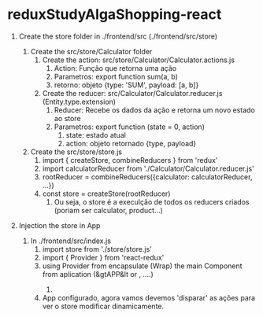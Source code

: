 # reduxStudyAlgaShopping-react


1. Create the store folder in ./frontend/src (./frontend/src/store)
    1. Create the src/store/Calculator folder
        1. Create the action: src/store/Calculator/Calculator.actions.js
            1. Action: Função que retorna uma ação
            2. Parametros: export function sum(a, b)
            3. retorno: objeto {type: 'SUM', payload: [a, b]}    
        2. Create the reducer: src/Calculator/Calculator.reducer.js (Entity.type.extension)
            1. Reducer: Recebe os dados da ação e retorna um novo estado ao store
            2. Parametros: export function (state = 0, action)
                1. state: estado atual
                2. action: objeto retornado {type, payload}
    2. Create the src/store/store.js 
        1. import { createStore, combineReducers } from 'redux'
        2. import calculatorReducer from './Calculator/Calculator.reducer.js'
        3. rootReducer = combineReducers({calculator: calculatorReducer, ...})
        4. const store = createStore(rootReducer)
            1. Ou seja, o store é a execulção de todos os reducers criados (poriam ser calculator, product...)

2. Injection the store in App
    1. In ./frontend/src/index.js 
        1. import store from './store/store.js'
        2. import { Provider } from 'react-redux'
        3. using Provider from encapsulate (Wrap) the main Component from aplication (&gtAPP&lt or <HomeView>, ....)
            1. <Provider store={store}> <RootElement> </Provider>
        4. App configurado, agora vamos devemos 'disparar' as ações para ver o store modificar dinamicamente.

